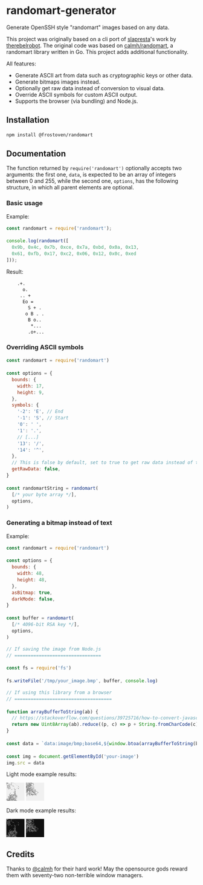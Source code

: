 # randomart-generator

Generate OpenSSH style "randomart" images based on any data.

This project was originally based on a cli port of
[slapresta](https://github.com/slapresta/randomart)'s work
by [therebelrobot](https://github.com/therebelrobot/randomart).
The original code was based on
[calmh/randomart](https://github.com/calmh/randomart),
a randomart library written in Go.
This project adds additional functionality.

All features:
* Generate ASCII art from data such as cryptographic keys or other data.
* Generate bitmaps images instead.
* Optionally get raw data instead of conversion to visual data.
* Override ASCII symbols for custom ASCII output.
* Supports the browser (via bundling) and Node.js.

## Installation

```bash
npm install @frostoven/randomart
```

## Documentation

The function returned by `require('randomart')` optionally accepts two
arguments: the first one, `data`, is expected to be an array of integers
between 0 and 255, while the second one, `options`, has the following
structure, in which all parent elements are optional.

### Basic usage

Example:
```javascript
const randomart = require('randomart');

console.log(randomart([
  0x9b, 0x4c, 0x7b, 0xce, 0x7a, 0xbd, 0x0a, 0x13,
  0x61, 0xfb, 0x17, 0xc2, 0x06, 0x12, 0x0c, 0xed
]));
```

Result:
```
    .+.
      o.
     .. +
      Eo =
        S + .
       o B . .
        B o..
         *...
        .o+...
```

### Overriding ASCII symbols

```javascript
const randomart = require('randomart')

const options = {
  bounds: {
    width: 17,
    height: 9,
  },
  symbols: {
    '-2': 'E', // End
    '-1': 'S', // Start
    '0': ' ',
    '1': '.',
    // [...]
    '13': '/',
    '14': '^',
  },
  // This is false by default, set to true to get raw data instead of text.
  getRawData: false,
}

const randomartString = randomart(
  [/* your byte array */],
  options,
)
```

### Generating a bitmap instead of text

Example:
```javascript
const randomart = require('randomart')

const options = {
  bounds: {
    width: 48,
    height: 48,
  },
  asBitmap: true,
  darkMode: false,
}

const buffer = randomart(
  [/* 4096-bit RSA key */],
  options,
)
```

```javascript
// If saving the image from Node.js
// ================================

const fs = require('fs')

fs.writeFile('/tmp/your_image.bmp', buffer, console.log)
```

```javascript
// If using this library from a browser
// ====================================

function arrayBufferToString(ab) {
  // https://stackoverflow.com/questions/39725716/how-to-convert-javascript-array-to-binary-data-and-back-for-websocket
  return new Uint8Array(ab).reduce((p, c) => p + String.fromCharCode(c), '')
}

const data = `data:image/bmp;base64,${window.btoa(arrayBufferToString(buffer))}`

const img = document.getElementById('your-image')
img.src = data

```

Light mode example results:

<img alt="example" height="48" src="example1a.bmp" width="48"/>
<img alt="example" height="48" src="example2a.bmp" width="48"/>

Dark mode example results:

<img alt="example" height="48" src="example1b.bmp" width="48"/>
<img alt="example" height="48" src="example2b.bmp" width="48"/>

## Credits

Thanks to [@calmh](https://github.com/calmh/randomart) for their hard work! May
the opensource gods reward them with seventy-two non-terrible window managers.
